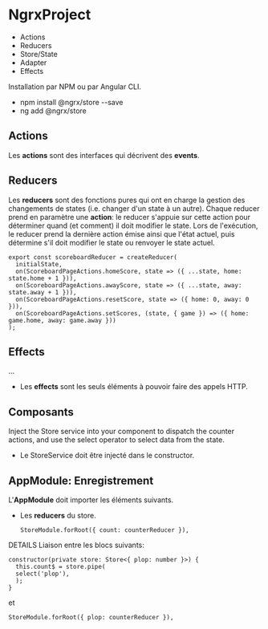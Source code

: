 # NgrxProject
- Actions
- Reducers
- Store/State
- Adapter
- Effects

Installation par NPM ou par Angular CLI.
- npm install @ngrx/store --save
- ng add @ngrx/store

## Actions
Les **actions** sont des interfaces qui décrivent des **events**.


## Reducers
Les **reducers** sont des fonctions pures qui ont en charge la gestion des changements de states (i.e. changer d'un state à un autre).
Chaque reducer prend en paramètre une **action**: le reducer s'appuie sur cette action pour déterminer quand (et comment) il doit modifier le state.
Lors de l'exécution, le reducer prend la dernière action émise ainsi que l'état actuel, puis détermine s'il doit modifier le state ou renvoyer le state actuel.

```
export const scoreboardReducer = createReducer(
  initialState,
  on(ScoreboardPageActions.homeScore, state => ({ ...state, home: state.home + 1 })),
  on(ScoreboardPageActions.awayScore, state => ({ ...state, away: state.away + 1 })),
  on(ScoreboardPageActions.resetScore, state => ({ home: 0, away: 0 })),
  on(ScoreboardPageActions.setScores, (state, { game }) => ({ home: game.home, away: game.away }))
);
```

## Effects
...
- Les **effects** sont les seuls éléments à pouvoir faire des appels HTTP.

## Composants
Inject the Store service into your component to dispatch the counter actions, and use the select operator to select data from the state.
- Le StoreService doit être injecté dans le constructor.

## AppModule: Enregistrement
L'**AppModule** doit importer les éléments suivants.
- Les **reducers** du store.
  ```
  StoreModule.forRoot({ count: counterReducer }),
  ```


DETAILS
Liaison entre les blocs suivants:
```
constructor(private store: Store<{ plop: number }>) {
  this.count$ = store.pipe(
  select('plop'),
  );
}
 ```
  et
  ```
StoreModule.forRoot({ plop: counterReducer }),
  ```
